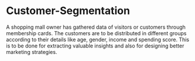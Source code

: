 # Customer-Segmentation
A shopping mall owner has gathered data of visitors or customers through membership cards. The customers are to be distributed in different groups according to their details like age, gender, income and spending score. This is to be done for extracting valuable insights and also for designing better marketing strategies. 
